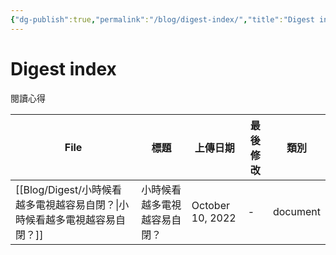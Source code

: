 ```yaml
---
{"dg-publish":true,"permalink":"/blog/digest-index/","title":"Digest index","tags":["blog"]}
---
```



# Digest index

閱讀心得

| File                                              | 標題             | 上傳日期             | 最後修改 | 類別       |
| ------------------------------------------------- | -------------- | ---------------- | ---- | -------- |
| [[Blog/Digest/小時候看越多電視越容易自閉？\|小時候看越多電視越容易自閉？]] | 小時候看越多電視越容易自閉？ | October 10, 2022 | \-   | document |
